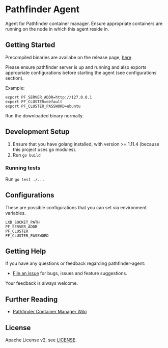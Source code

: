 # Pathfinder Agent

Agent for Pathfinder container manager. Ensure appropriate containers are running on the node in which this agent reside in.

## Getting Started

Precompiled binaries are availabe on the release page, [here][pathfinder-agent-releases]

Please ensure pathfinder server is up and running and also exports appropriate configurations before starting the agent (see configurations section).

Example:
```
export PF_SERVER_ADDR=http://127.0.0.1
export PF_CLUSTER=default
export PF_CLUSTER_PASSWORD=ubuntu
```

Run the downloaded binary normally.

## Development Setup

1. Ensure that you have golang installed, with version >= 1.11.4 (because this project uses go modules).
2. Run `go build`

### Running tests

Run `go test ./...`

## Configurations

These are possible configurations that you can set via environment variables.

```
LXD_SOCKET_PATH
PF_SERVER_ADDR
PF_CLUSTER
PF_CLUSTER_PASSWORD
```

## Getting Help

If you have any questions or feedback regarding pathfinder-agent:

- [File an issue](https://github.com/pathfinder-cm/pathfinder-agent/issues/new) for bugs, issues and feature suggestions.

Your feedback is always welcome.

## Further Reading

- [Pathfinder Container Manager Wiki][pathfinder-cm-wiki]

[pathfinder-cm-wiki]: https://github.com/pathfinder-cm/wiki
[pathfinder-agent-releases]: https://github.com/pathfinder-cm/pathfinder-agent/releases

## License

Apache License v2, see [LICENSE](LICENSE).
